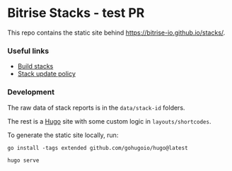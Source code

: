 # Bitrise Stacks - test PR

This repo contains the static site behind https://bitrise-io.github.io/stacks/.

### Useful links

- [Build stacks](https://devcenter.bitrise.io/en/infrastructure/build-stacks.html)
- [Stack update policy](https://devcenter.bitrise.io/en/infrastructure/build-stacks/stack-update-policy.html)

### Development

The raw data of stack reports is in the `data/stack-id` folders.

The rest is a [Hugo](https://gohugo.io/) site with some custom logic in `layouts/shortcodes`.

To generate the static site locally, run:

```
go install -tags extended github.com/gohugoio/hugo@latest

hugo serve

```
